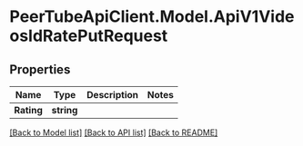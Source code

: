 # PeerTubeApiClient.Model.ApiV1VideosIdRatePutRequest

## Properties

Name | Type | Description | Notes
------------ | ------------- | ------------- | -------------
**Rating** | **string** |  | 

[[Back to Model list]](../README.md#documentation-for-models) [[Back to API list]](../README.md#documentation-for-api-endpoints) [[Back to README]](../README.md)


